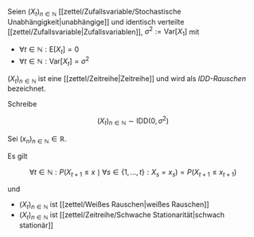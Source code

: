 Seien $(X_t)_{n \in \mathbb{N}}$ [[zettel/Zufallsvariable/Stochastische Unabhängigkeit|unabhängige]] und identisch verteilte [[zettel/Zufallsvariable|Zufallsvariablen]], $\sigma^2 := \text{Var}[X_1]$ mit
- $\forall t \in \mathbb{N} : \text{E}[X_t] = 0$
- $\forall t \in \mathbb{N} : \text{Var}[X_t] = \sigma^2$

$(X_t)_{n \in \mathbb{N}}$ ist eine [[zettel/Zeitreihe|Zeitreihe]] und wird als *IDD-Rauschen* bezeichnet.

Schreibe

$$
	(X_t)_{n \in \mathbb{N}} \sim \text{IDD}(0, \sigma^2)
$$

Sei $(x_n)_{n \in \mathbb{N}} \in \mathbb{R}$.

Es gilt

$$
	\forall t \in \mathbb{N} : P(X_{t+1} \le x \mid \forall s \in \{ 1, \dots, t \} : X_s = x_s) = P(X_{t+1} \le x_{t+1})
$$

und
- $(X_t)_{n \in \mathbb{N}}$ ist [[zettel/Weißes Rauschen|weißes Rauschen]]
- $(X_t)_{n \in \mathbb{N}}$ ist [[zettel/Zeitreihe/Schwache Stationarität|schwach stationär]]